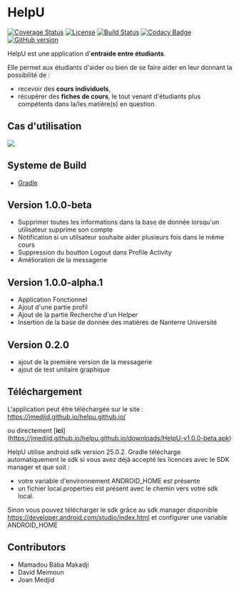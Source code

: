 # HelpU

[![Coverage Status](https://coveralls.io/repos/github/davidmeimoun/HelpU/badge.svg?branch=dev)](https://coveralls.io/github/davidmeimoun/HelpU?branch=dev)
[![License](https://img.shields.io/badge/License-Apache%202.0-blue.svg)](https://opensource.org/licenses/Apache-2.0)
[![Build Status](https://travis-ci.com/davidmeimoun/HelpU.svg?token=XLtVmB2EA7Y5yi1Ke6zy&branch=master)](https://travis-ci.com/davidmeimoun/HelpU)
[![Codacy Badge](https://api.codacy.com/project/badge/Grade/04ee8982e2d84168b884aa05fb800abf)](https://www.codacy.com/app/davidmeimoun/HelpU?utm_source=github.com&amp;utm_medium=referral&amp;utm_content=davidmeimoun/HelpU&amp;utm_campaign=Badge_Grade)
[![GitHub version](https://badge.fury.io/gh/davidmeimoun%2Fhelpu.svg)](https://badge.fury.io/gh/davidmeimoun%2Fhelpu)

HelpU est une application d'**entraide entre étudiants**.

Elle permet aux étudiants d'aider ou bien de se faire aider en leur donnant la possibilité de :
* recevoir des **cours individuels**, 
* récupérer des **fiches de cours**, 
 le tout venant d'étudiants plus compétents dans la/les  matière(s) en question.


## Cas d'utilisation
![](https://github.com/davidmeimoun/HelpU/blob/master/UseCase/HelpU%20UseCase.png)


## Systeme de Build
* [Gradle](https://gradle.org/)

## Version 1.0.0-beta
* Supprimer toutes les informations dans la base de donnée lorsqu'un utilisateur supprime son compte
* Notification si un utilsateur souhaite aider plusieurs fois dans le même cours
* Suppression du boutton Logout dans Profile Activity
* Amélioration de la messagerie 

## Version 1.0.0-alpha.1
* Application Fonctionnel 
* Ajout d'une partie profil
* Ajout de la partie Recherche d'un Helper
* Insertion de la base de donnée des matières de Nanterre Université

## Version 0.2.0 
* ajout de la première version de la messagerie 
* ajout de test unitaire graphique 

## Téléchargement 

L'application peut être téléchargée sur le site : https://jmedjid.github.io/helpu.github.io/

ou directement [**ici**] (https://jmedjid.github.io/helpu.github.io/downloads/HelpU-v1.0.0-beta.apk)

HelpU utilise android sdk version 25.0.2. Gradle télécharge automatiquement le sdk si vous avez déjà accepté les licences avec le SDK manager et que soit : 

  - votre variable d'environnement ANDROID_HOME est présente 
  - un fichier local.properties est présent avec le chemin vers votre sdk local.

Sinon vous pouvez télécharger le sdk grâce au sdk manager disponible https://developer.android.com/studio/index.html et configurer une variable ANDROID_HOME


## Contributors

* Mamadou Baba Makadji
* David Meimoun
* Joan Medjid

